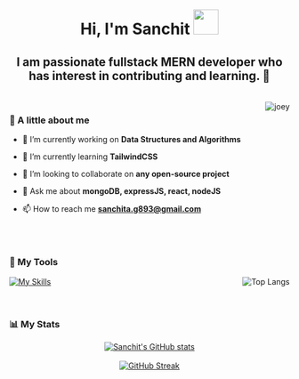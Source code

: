 <div align="center">
  
  # Hi, I'm Sanchit <img style="display: inline;" src="./assets/Hi.gif" width="45px"><br>
  ## I am passionate fullstack MERN developer who has interest in contributing and learning. 🦊
</div>
<br>
<img src="./assets/joey_gif.gif" alt="joey" align="right" />

### 💭 A little about me

  - 🔭 I’m currently working on **Data Structures and Algorithms**

  - 🌱 I’m currently learning **TailwindCSS**
  
  - 👯 I’m looking to collaborate on **any open-source project**
  
  <!--- 🤝 I’m looking for help with **JavaScript**
  
  - 👨‍💻 All of my projects are available at [xyz](xyz)-->
  
  - 💬 Ask me about **mongoDB, expressJS, react, nodeJS**
  
  - 📫 How to reach me **sanchita.g893@gmail.com**
  
  <!--- - 📄 Know about my experiences [my_resume](resume_link) -->
  
  <!--- ⚡ Fun fact **I think i am funny** -->
<br><br>
  
  ### 🧰 My Tools
  
  <a href="https://skillicons.dev">
        <img src="https://skillicons.dev/icons?i=cpp,html,css,js,mongodb,express,react,nodejs,git,bootstrap,jquery,npm,postman,vscode,tailwind,github&perline=7" alt="My Skills">
  </a>
  <a href="https://github.com/Sanchitagarwal7/github-readme-stats">
    <img align="right" src="https://github-readme-stats.vercel.app/api/top-langs/?username=Sanchitagarwal7&exclude_repo=Stock_Prediction&layout=donut&theme=midnight-purple"           alt="Top Langs">
  </a>
  <br><br><br>
  
  
  ### 📊 My Stats
  <div align="center">
  <a href="https://github.com/Sanchitagarwal7/">
        <img src="https://github-readme-stats.vercel.app/api?username=Sanchitagarwal7&hide=stars&show=prs_merged,prs_merged_percentage&show_icons=true&theme=midnight-purple&bg_color=00000000" alt="Sanchit's GitHub stats">
  </a>
  </div>
  <br>
<div align="center">
  <a href="https://git.io/streak-stats">
        <img src="https://streak-stats.demolab.com/?user=sanchitagarwal7&theme=midnight-purple" alt="GitHub Streak">
    </a>
</div>

<!--### 🔰 Some Badges collected so far

[![An image of @sanchitagarwal7's Holopin badges, which is a link to view their full Holopin profile](https://holopin.me/sanchitagarwal7)](https://holopin.io/@sanchitagarwal7)

--->
